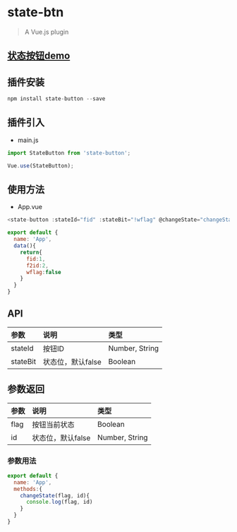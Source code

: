 # state-btn

> A Vue.js plugin

## [状态按钮demo](https://malesun.github.io/npm/state-btn/dist/#/)

## 插件安装
```javascript
npm install state-button --save
```

## 插件引入
* main.js

```javascript
import StateButton from 'state-button';

Vue.use(StateButton);
```

## 使用方法
* App.vue

```javascript
<state-button :stateId="fid" :stateBit="!wflag" @changeState="changeState"></state-button>
```

```javascript
export default {
  name: 'App',
  data(){
    return{
      fid:1,
      f2id:2,
      wflag:false
    }
  }
}
```
## API

| 参数             | 说明               | 类型  |
| :-------------  |:-------------     | :-----|
| stateId         | 按钮ID            |  Number, String |
| stateBit        | 状态位，默认false  |    Boolean |

## 参数返回

| 参数     | 说明  | 类型  |
| :----------- |:-------------  |:--------------|
| flag  | 按钮当前状态        | Boolean |
| id    | 状态位，默认false   | Number, String |

### 参数用法
```javascript
export default {
  name: 'App',
  methods:{
    changeState(flag, id){
      console.log(flag, id)
    }
  }
}
```



